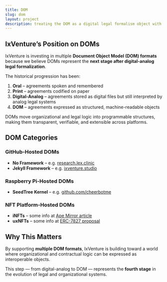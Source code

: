 ```yaml
---
title: DOM
slug: dom
layout: project
description: treating the DOM as a digital legal formalism object with AI-generated file review mappings.
---
```


## IxVenture’s Position on DOMs

IxVenture is investing in multiple **Document Object Model (DOM) formats** because we believe DOMs represent the **next stage after digital-analog legal formalization**.

The historical progression has been:  

1. **Oral** – agreements spoken and remembered
2. **Print** – agreements codified on paper
3. **Digital-Analog** – agreements stored as digital files but still interpreted by analog legal systems
4. **DOM** – agreements expressed as structured, machine-readable objects

DOMs move organizational and legal logic into programmable structures, making them transparent, verifiable, and extensible across platforms.

## DOM Categories

### GitHub-Hosted DOMs
- **No Framework** – e.g. [research.lex.clinic](https://research.lex.clinic)  
- **Jekyll Framework** – e.g. [ixventure.studio](https://ixventure.studio)  

### Raspberry Pi-Hosted DOMs
- **SeedTree Kernel** – e.g. [github.com/cheerbotme](https://github.com/cheerbotme)  

### NFT Platform-Hosted DOMs
- **iNFTs** – some info at [Ape Mirror article](https://ape.mirror.xyz/FjUVEcUrDmQISEmcVarGEDHt6mLK9VOjLbxXgFy4edE)  
- **uxNFTs** – some info at [ERC-7827 proposal](https://ethereum-magicians.org/t/erc-7827-json-smart-contract-with-value-version-control/21865)  

## Why This Matters
By supporting **multiple DOM formats**, IxVenture is building toward a world where organizational and contractual logic can be expressed as interoperable objects.

This step — from digital-analog to DOM — represents the **fourth stage** in the evolution of legal and organizational systems.  

